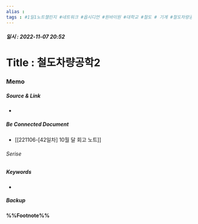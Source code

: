 ```yaml
---
alias : 
tags : #1일1노트챌린지 #네트워크 #옵시디언 #원바이원 #대학교 #철도 # 기계 #철도차량공학
---
```


##### 일시 : 2022-11-07 20:52

# Title : 철도차량공학2

### Memo


##### Source & Link
- 

##### Be Connected Document
- [[221106-[42일차] 10월 달 회고 노트]]

###### Serise


##### Keywords
- 

##### Backup


#### %%Footnote%%

[^1]: 